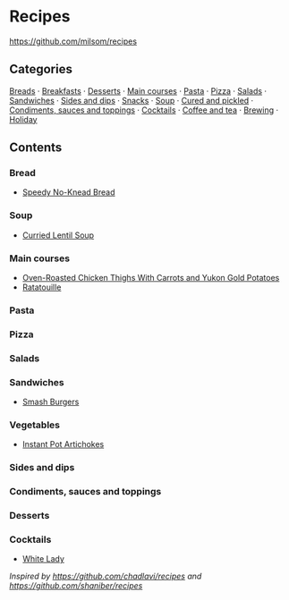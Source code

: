 # Recipes


<https://github.com/milsom/recipes>

## Categories

[Breads](#breads) &middot; [Breakfasts](#breakfasts) &middot; [Desserts](#desserts) &middot; [Main courses](#main-courses) &middot; [Pasta](#pasta) &middot; [Pizza](#pizza) &middot; [Salads](#salads) &middot; [Sandwiches](#sandwiches) &middot; [Sides and dips](#sides-and-dips) &middot; [Snacks](#snacks) &middot; [Soup](#soup) &middot; [Cured and pickled](#cured-and-pickled) &middot; [Condiments, sauces and toppings](#condiments-sauces-and-toppings) &middot; [Cocktails](#cocktails) &middot; [Coffee and tea](#coffee-and-tea) &middot; [Brewing](#brewing) &middot; [Holiday](#holiday)

## Contents

### Bread

* [Speedy No-Knead Bread](./food/bread/speedy-no-knead-bread.md)

### Soup

* [Curried Lentil Soup](./food/soup/curried-lentil-soup.md)

### Main courses

* [Oven-Roasted Chicken Thighs With Carrots and Yukon Gold Potatoes](./food/mains/oven-roasted-chicken-with-carrots-potatoes.md)
* [Ratatouille](./food/mains/ratatoille.md)

### Pasta



### Pizza



### Salads



### Sandwiches

* [Smash Burgers](./food/sandwiches/smash-burgers.md)

### Vegetables

* [Instant Pot Artichokes](./food/vegetables/instant-pot-artichokes.md)

### Sides and dips



### Condiments, sauces and toppings



### Desserts



### Cocktails

* [White Lady](./drink/cocktails/white-lady.md)

_Inspired by <https://github.com/chadlavi/recipes> and <https://github.com/shaniber/recipes>_
